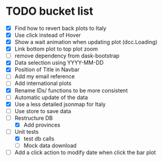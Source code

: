 # TODO bucket list
- [x] Find how to revert back plots to Italy
- [x] Use click instead of Hover
- [x] Show a wait animation when updating plot (dcc.Loading)
- [x] Link bottom plot to top plot zoom
- [ ] remove dependency from dask-bootstrap
- [x] Data selection using YYYY-MM-DD
- [x] Position of Title in Navbar 
- [ ] Add my email reference
- [ ] Add international plots
- [x] Rename IDs/ functions to be more consistent
- [ ] Automatic update of the data
- [x] Use a less detailed jsonmap for Italy
- [ ] Use store to save data
- [ ] Restructure DB
    - [x] Add provinces
- [ ] Unit tests
    - [x] test db calls
    - [ ] Mock data download
- [ ] Add a click action to modify date when click the bar plot